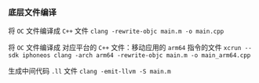 ###  底层文件编译

将 `OC` 文件编译成 `C++` 文件
`clang -rewrite-objc main.m -o main.cpp`


将 `OC` 文件编译成 对应平台的 `C++` 文件：移动应用的 `arm64` 指令的文件
`xcrun --sdk iphoneos clang -arch arm64 -rewrite-objc main.m -o main_arm64.cpp`


生成中间代码 `.ll` 文件
`clang -emit-llvm -S main.m`
